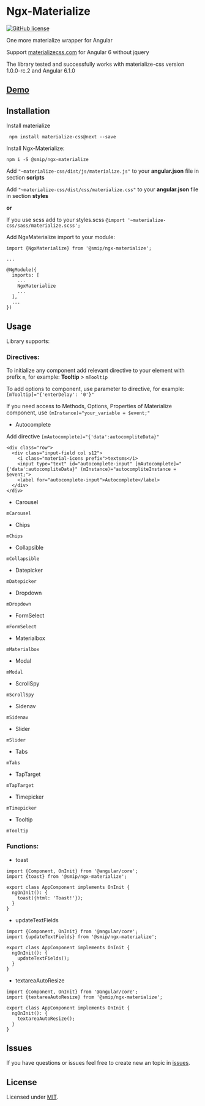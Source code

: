 # Ngx-Materialize

[![GitHub license](https://img.shields.io/github/license/Smip/ngx-materialize.svg)](https://github.com/Smip/ngx-materialize/blob/master/LICENSE)

One more materialize wrapper for Angular

Support [materializecss.com](https://materializecss.com) for Angular 6 without jquery

The library tested and successfully works with  materialize-css version 1.0.0-rc.2 and Angular 6.1.0

## [Demo](https://smip.github.io/ngx-materialize/dist/ngx-materialize)

## Installation

Install materialize

` npm install materialize-css@next --save`

Install Ngx-Materialize:

`npm i -S @smip/ngx-materialize`

Add `"~materialize-css/dist/js/materialize.js"` to your **angular.json** file in section **scripts**

Add `"~materialize-css/dist/css/materialize.css"` to your **angular.json** file in section **styles** 

**or**

If you use scss add to your styles.scss `@import '~materialize-css/sass/materialize.scss';`


Add NgxMaterialize import to your module:

```
import {NgxMaterialize} from '@smip/ngx-materialize';

...

@NgModule({
  imports: [
    ...
    NgxMaterialize
    ...
  ],
  ...
})
```

## Usage

Library supports:

### Directives:

To initialize any component add relevant directive to your element with prefix `m`, for example: **Tooltip** > `mTooltip`

To add options to component, use parameter to directive, for example: `[mTooltip]="{'enterDelay': '0'}"`

If you need access to Methods, Options, Properties of Materialize component, use `(mInstance)="your_variable = $event;"`

- Autocomplete

Add directive `[mAutocomplete]="{'data':autocompliteData}"`
```
<div class="row">
  <div class="input-field col s12">
    <i class="material-icons prefix">textsms</i>
    <input type="text" id="autocomplete-input" [mAutocomplete]="{'data':autocompliteData}" (mInstance)="autocompliteInstance = $event;">
    <label for="autocomplete-input">Autocomplete</label>
  </div>
</div>
```
- Carousel

`mCarousel`

- Chips

`mChips`

- Collapsible

`mCollapsible`

- Datepicker

`mDatepicker`

- Dropdown

`mDropdown`

- FormSelect

`mFormSelect`

- Materialbox

`mMaterialbox`

- Modal

`mModal`

- ScrollSpy

`mScrollSpy`

- Sidenav

`mSidenav`

- Slider

`mSlider`

- Tabs

`mTabs`

- TapTarget

`mTapTarget`

- Timepicker

`mTimepicker`

- Tooltip

`mTooltip`



### Functions:

- toast
```
import {Component, OnInit} from '@angular/core';
import {toast} from '@smip/ngx-materialize';

export class AppComponent implements OnInit {
  ngOnInit(): {
    toast({html: 'Toast!'});
  }
}
```
- updateTextFields
```
import {Component, OnInit} from '@angular/core';
import {updateTextFields} from '@smip/ngx-materialize';

export class AppComponent implements OnInit {
  ngOnInit(): {
    updateTextFields();
  }
}
```
- textareaAutoResize
```
import {Component, OnInit} from '@angular/core';
import {textareaAutoResize} from '@smip/ngx-materialize';

export class AppComponent implements OnInit {
  ngOnInit(): {
    textareaAutoResize();
  }
}
```


## Issues
If you have questions or issues feel free to create new an topic in [issues](https://github.com/Smip/ngx-materialize/issues).

## License

Licensed under [MIT](https://opensource.org/licenses/MIT).
